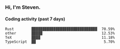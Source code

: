 ### Hi, I'm Steven.

#### Coding activity (past 7 days)
```
Rust        ▓▓▓▓▓▓▓▓▓▓▓▓▓▓▓▓▓▓▓▓▓▓▓▓▓▓▓▓▓▓  70.59%
other       ▓▓▓▓▓                           12.53%
TeX         ▓▓▓▓                            11.18%
TypeScript  ▓▓                               5.70%
```
